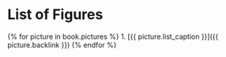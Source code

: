 # List of Figures

  {% for picture in book.pictures %}
    1. [{{ picture.list_caption }}]({{ picture.backlink }})
  {% endfor %}
